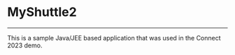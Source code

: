 # MyShuttle2
-------------

This is a sample Java/JEE based application that was used in the Connect 2023 demo. 
